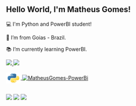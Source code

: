 ## Hello World, I'm Matheus Gomes!
 

:computer: I'm Python and PowerBI student!

:house_with_garden: I’m from Goias - Brazil.

:books: I’m currently learning PowerBI.


 <div>
  <a href="https://github.com/devmatheusgomes">
  <img height="180em" src="https://github-readme-stats.vercel.app/api?username=devmatheusgomes&show_icons=true&include_all_commits=true&count_private=true&theme=dark"/>
  <img height="180em" src="https://github-readme-stats.vercel.app/api/top-langs/?username=devmatheusgomes&layout=compact&langs_count=7&theme=dark"/>
</div>
 
<div style="display: inline_block"><br>
  <img align="center" alt="MatheusGomes-python" height="30" width="40" src="https://raw.githubusercontent.com/devicons/devicon/master/icons/python/python-original.svg">
  <img align="center" alt="MatheusGomes-PowerBi" height="30" width="40" src="https://raw.githubusercontent.com/microsoft/PowerBI-Icons/main/SVG/Desktop.svg">
</div>

##

<div> 
  <a href="https://instagram.com/imatheusgomes" target="_blank"><img src="https://img.shields.io/badge/-Instagram-%23E4405F?style=for-the-badge&logo=instagram&logoColor=white" target="_blank"></a>
  <a href = "mailto:matheusg@me.com"><img src="https://img.shields.io/badge/-Gmail-%23333?style=for-the-badge&logo=gmail&logoColor=white" target="_blank"></a>
  <a href="https://www.linkedin.com/in/matheusgomesl" target="_blank"><img src="https://img.shields.io/badge/-LinkedIn-%230077B5?style=for-the-badge&logo=linkedin&logoColor=white" target="_blank"></a> 
</div>
